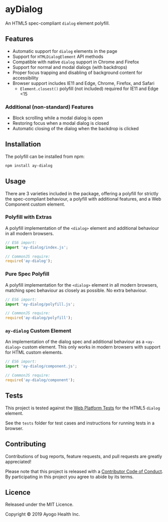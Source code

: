# ayDialog

An HTML5 spec-compliant `dialog` element polyfill.


## Features

* Automatic support for `dialog` elements in the page
* Support for `HTMLDialogElement` API methods
* Compatible with native `dialog` support in Chrome and Firefox
* Support for normal and modal dialogs (with backdrops)
* Proper focus trapping and disabling of background content for accessibility
* Browser support includes IE11 and Edge, Chrome, Firefox, and Safari
    * `Element.closest()` polyfill (not included) required for IE11 and Edge <15

### Additional (non-standard) Features

* Block scrolling while a modal dialog is open
* Restoring focus when a modal dialog is closed
* Automatic closing of the dialog when the backdrop is clicked


## Installation

The polyfill can be installed from npm:

```bash
npm install ay-dialog
```


## Usage

There are 3 varieties included in the package, offering a polyfill for strictly
the spec-compliant behaviour, a polyfill with additional features, and a Web
Component custom element.

### Polyfill with Extras

A polyfill implementation of the `<dialog>` element and additional behaviour in
all modern browsers.

```javascript
// ES6 import:
import 'ay-dialog/index.js';

// CommonJS require:
require('ay-dialog');
```

### Pure Spec Polyfill

A polyfill implementation for the `<dialog>` element in all modern browsers,
matching spec behaviour as closely as possible. No extra behaviour.

```javascript
// ES6 import:
import 'ay-dialog/polyfill.js';

// CommonJS require:
require('ay-dialog/polyfill');
```

### `ay-dialog` Custom Element

An implementation of the dialog spec and additional behaviour as a
`<ay-dialog>` custom element. This only works in modern browsers with support
for HTML custom elements.

```javascript
// ES6 import:
import 'ay-dialog/component.js';

// CommonJS require:
require('ay-dialog/component');
```


## Tests

This project is tested against the [Web Platform
Tests](https://web-platform-tests.org/) for the HTML5 `dialog` element.

See the `tests` folder for test cases and instructions for running tests in a
browser.


## Contributing

Contributions of bug reports, feature requests, and pull requests are greatly
appreciated!

Please note that this project is released with a [Contributor Code of
Conduct](https://github.com/AyogoHealth/ay-dialog/blob/master/CODE_OF_CONDUCT.md).
By participating in this project you agree to abide by its terms.


## Licence

Released under the MIT Licence.

Copyright © 2019 Ayogo Health Inc.
